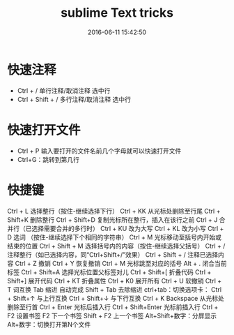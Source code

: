 ﻿---
title: sublime Text tricks
toc: true
categories:
  - editor
tags:
  - sublimeText
date: 2016-06-11 15:42:50
---
#  快速注释  
- Ctrl + /     单行注释/取消注释  选中行
- Ctrl + Shift + /    多行注释/取消注释   选中行

#  快速打开文件
- Ctrl + P    输入要打开的文件名前几个字母就可以快速打开文件
- Ctrl+G：跳转到第几行

<!-- more -->


# 快捷键
Ctrl + L  选择整行（按住-继续选择下行）
Ctrl + KK  从光标处删除至行尾
Ctrl + Shift+K  删除整行
Ctrl + Shift+D  复制光标所在整行，插入在该行之前
Ctrl + J  合并行（已选择需要合并的多行时）
Ctrl + KU  改为大写
Ctrl + KL  改为小写
Ctrl + D  选词 （按住-继续选择下个相同的字符串）
Ctrl + M  光标移动至括号内开始或结束的位置
Ctrl + Shift + M  选择括号内的内容（按住-继续选择父括号）
Ctrl + /  注释整行（如已选择内容，同“Ctrl+Shift+/”效果）
Ctrl + Shift + /  注释已选择内容
Ctrl + Z  撤销
Ctrl + Y  恢复撤销
Ctrl + M  光标跳至对应的括号
Alt + .  闭合当前标签
Ctrl + Shift+A  选择光标位置父标签对儿
Ctrl + Shift+[  折叠代码
Ctrl + Shift+]  展开代码
Ctrl + KT  折叠属性
Ctrl + K0  展开所有
Ctrl + U  软撤销
Ctrl + T  词互换
Tab  缩进  自动完成
Shift + Tab  去除缩进
ctrl+tab：切换选项卡：
Ctrl + Shift+↑  与上行互换
Ctrl + Shift+↓  与下行互换
Ctrl + K Backspace  从光标处删除至行首
Ctrl + Enter  光标后插入行
Ctrl + Shift+Enter  光标前插入行
Ctrl + F2  设置书签
F2  下一个书签
Shift + F2  上一个书签
Alt+Shift+数字：分屏显示
Alt+数字：切换打开第N个文件